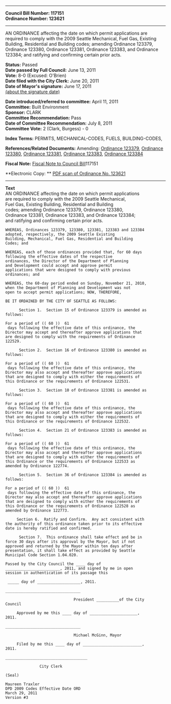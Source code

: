 * * * * *  
  
**Council Bill Number: [](#h0)[](#h2)117151**   
**Ordinance Number: 123621**  
  
* * * * *  
  
AN ORDINANCE affecting the date on which permit applications are required to comply with the 2009 Seattle Mechanical, Fuel Gas, Existing Building, Residential and Building codes; amending Ordinance 123379, Ordinance 123380, Ordinance 123381, Ordinance 123383, and Ordinance 123384; and ratifying and confirming certain prior acts.  
  
**Status:** Passed   
**Date passed by Full Council:** June 13, 2011   
**Vote:** 8-0 (Excused: O'Brien)   
**Date filed with the City Clerk:** June 20, 2011   
**Date of Mayor's signature:** June 17, 2011   
[(about the signature date)](/~public/approvaldate.htm)   
  
  
**Date introduced/referred to committee:** April 11, 2011   
**Committee:** Built Environment   
**Sponsor:** CLARK   
**Committee Recommendation:** Pass   
**Date of Committee Recommendation:** July 8, 2011   
**Committee Vote:** 2 (Clark, Burgess) - 0   
  
**Index Terms:** PERMITS, MECHANICAL-CODES, FUELS, BUILDING-CODES,  
  
**References/Related Documents:** Amending: [Ordinance 123379](), [Ordinance 123380](), [Ordinance 123381](), [Ordinance 123383](), [Ordinance 123384]()  
  
**Fiscal Note:** [Fiscal Note to Council Bill](http://clerk.seattle.gov/~public/fnote/117151.htm)[](#h1)[](#h3)117151  
  
**Electronic Copy: ** [PDF scan of Ordinance No. 123621](/~archives/Ordinances/Ord_123621.pdf)  
  
* * * * *  
  
**Text**  
    AN ORDINANCE affecting the date on which permit applications  
    are required to comply with the 2009 Seattle Mechanical,  
    Fuel Gas, Existing Building, Residential and Building  
    codes; amending Ordinance 123379, Ordinance 123380,  
    Ordinance 123381, Ordinance 123383, and Ordinance 123384;  
    and ratifying and confirming certain prior acts.  
  
    WHEREAS, Ordinances 123379, 123380, 123381, 123383 and 123384  
    adopted, respectively, the 2009 Seattle Existing  
    Building, Mechanical, Fuel Gas, Residential and Building  
    Codes; and  
  
    WHEREAS, each of those ordinances provided that, for 60 days  
    following the effective dates of the respective  
    ordinances, the Director of the Department of Planning  
    and Development could accept and approve permit  
    applications that were designed to comply with previous  
    ordinances; and  
  
    WHEREAS, the 60-day period ended on Sunday, November 21, 2010,  
    when the Department of Planning and Development was not  
    open to accept permit applications; NOW, THEREFORE,  
  
    BE IT ORDAINED BY THE CITY OF SEATTLE AS FOLLOWS:  
  
          Section 1.  Section 15 of Ordinance 123379 is amended as  
    follows:  
  
    For a period of (( 60 ))  61  
     days following the effective date of this ordinance, the  
    Director may accept and thereafter approve applications that  
    are designed to comply with the requirements of Ordinance  
    122529.  
  
          Section 2.  Section 16 of Ordinance 123380 is amended as  
    follows:  
  
    For a period of (( 60 ))  61  
     days following the effective date of this ordinance, the  
    Director may also accept and thereafter approve applications  
    that are designed to comply with either the requirements of  
    this Ordinance or the requirements of Ordinance 122531.  
  
          Section 3.  Section 10 of Ordinance 123381 is amended as  
    follows:  
  
    For a period of (( 60 ))  61  
     days following the effective date of this ordinance, the  
    Director may also accept and thereafter approve applications  
    that are designed to comply with either the requirements of  
    this Ordinance or the requirements of Ordinance 122532.  
  
          Section 4.  Section 21 of Ordinance 123383 is amended as  
    follows:  
  
    For a period of (( 60 ))  61  
     days following the effective date of this ordinance, the  
    Director may also accept and thereafter approve applications  
    that are designed to comply with either the requirements of  
    this Ordinance or the requirements of Ordinance 122533 as  
    amended by Ordinance 122774.  
  
          Section 5.  Section 36 of Ordinance 123384 is amended as  
    follows:  
  
    For a period of (( 60 ))  61  
     days following the effective date of this ordinance, the  
    Director may also accept and thereafter approve applications  
    that are designed to comply with either the requirements of  
    this Ordinance or the requirements of Ordinance 122528 as  
    amended by Ordinance 122773.  
  
         Section 6.  Ratify and Confirm.  Any act consistent with  
    the authority of this ordinance taken prior to its effective  
    date is hereby ratified and confirmed.  
  
          Section 7.  This ordinance shall take effect and be in  
    force 30 days after its approval by the Mayor, but if not  
    approved and returned by the Mayor within ten days after  
    presentation, it shall take effect as provided by Seattle  
    Municipal Code Section 1.04.020.  
  
    Passed by the City Council the ____ day of  
    ________________________, 2011, and signed by me in open  
    session in authentication of its passage this  
  
     _____ day of ___________________, 2011.  
  
    _________________________________  
  
                                  President __________of the City  
    Council  
  
         Approved by me this ____ day of _____________________,  
    2011.  
  
    _________________________________  
  
                                  Michael McGinn, Mayor  
  
         Filed by me this ____ day of __________________________,  
    2011.  
  
    ____________________________________  
  
                   City Clerk  
  
    (Seal)  
  
    Maureen Traxler  
    DPD 2009 Codes Effective Date ORD  
    March 29, 2011  
    Version #3  
